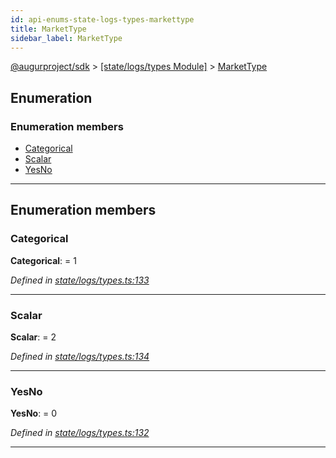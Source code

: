 ```yaml
---
id: api-enums-state-logs-types-markettype
title: MarketType
sidebar_label: MarketType
---
```


[@augurproject/sdk](api-readme.md) > [[state/logs/types Module]](api-modules-state-logs-types-module.md) > [MarketType](api-enums-state-logs-types-markettype.md)

## Enumeration

### Enumeration members

* [Categorical](api-enums-state-logs-types-markettype.md#categorical)
* [Scalar](api-enums-state-logs-types-markettype.md#scalar)
* [YesNo](api-enums-state-logs-types-markettype.md#yesno)

---

## Enumeration members

<a id="categorical"></a>

###  Categorical

**Categorical**:  = 1

*Defined in [state/logs/types.ts:133](https://github.com/AugurProject/augur/blob/06e47ad207/packages/augur-sdk/src/state/logs/types.ts#L133)*

___
<a id="scalar"></a>

###  Scalar

**Scalar**:  = 2

*Defined in [state/logs/types.ts:134](https://github.com/AugurProject/augur/blob/06e47ad207/packages/augur-sdk/src/state/logs/types.ts#L134)*

___
<a id="yesno"></a>

###  YesNo

**YesNo**:  = 0

*Defined in [state/logs/types.ts:132](https://github.com/AugurProject/augur/blob/06e47ad207/packages/augur-sdk/src/state/logs/types.ts#L132)*

___

